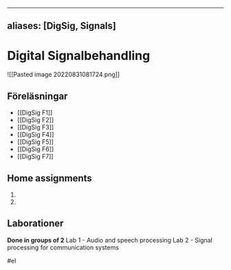 
---
aliases: [DigSig, Signals]
---

# Digital Signalbehandling
![[Pasted image 20220831081724.png]]

## Föreläsningar
- [[DigSig F1]]
- [[DigSig F2]]
- [[DigSig F3]]
- [[DigSig F4]]
- [[DigSig F5]]
- [[DigSig F6]]
- [[DigSig F7]]

## Home assignments
1.
2.

## Laborationer
**Done in groups of 2**
Lab 1 - Audio and speech processing
Lab 2 - Signal processing for communication systems

#el 